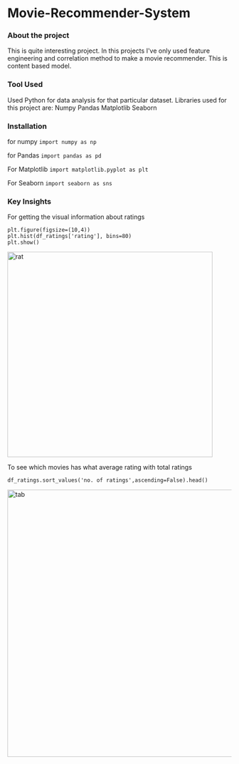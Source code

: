 # Movie-Recommender-System

### About the project
This is quite interesting project.
In this projects I've only used feature engineering and correlation method to make a movie recommender.
This is content based model.

### Tool Used
Used Python for data analysis for that particular dataset. Libraries used for this project are:
Numpy
Pandas
Matplotlib
Seaborn

### Installation
for numpy
```import numpy as np```


for Pandas
```import pandas as pd```


For Matplotlib
```import matplotlib.pyplot as plt```


For Seaborn
```import seaborn as sns```


### Key Insights

For getting the visual information about ratings

```
plt.figure(figsize=(10,4))
plt.hist(df_ratings['rating'], bins=80)
plt.show()
```


<img width="461" alt="rat" src="https://user-images.githubusercontent.com/69238621/140750786-e454b488-3971-411b-85a6-125e3b02af81.PNG">


To see which movies has what average rating with total ratings

```
df_ratings.sort_values('no. of ratings',ascending=False).head()
```
<img width="600" alt="tab" src="https://user-images.githubusercontent.com/69238621/140751745-f8569fac-af55-413b-b266-4b291d2c6f34.PNG">
